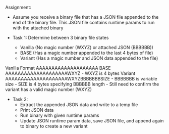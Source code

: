 Assignment:

- Assume you receive a binary file that has a JSON file appended to the end of
  the binary file. This JSON file contains runtime params to run with the
  attached binary

- Task 1: Determine between 3 binary file states
  - Vanilla (No magic number (WXYZ) or attached JSON (BBBBBB))
  - BASE (Has a magic number  appended to the last 4 bytes of file)
  - Variant (Has a magic number and JSON data appended to the file)

Vanilla Format  AAAAAAAAAAAAAAAAAAAA
BASE            AAAAAAAAAAAAAAAAAAAAWXYZ
                  - WXYZ is 4 bytes
Variant         AAAAAAAAAAAAAAAAAAAAWXYZBBBBBBBSIZE
                  - BBBBBBB is variable size
                  - SIZE is 4 bytes specifying BBBBBB length
                  - Still need to confirm the variant has a valid magic number (WXYZ)

- Task 2:
    - Extract the appended JSON data and write to a temp file
    - Print JSON data
    - Run binary with given runtime params
    - Update JSON runtime param data, save JSON file, and append again to
      binary to create a new variant

